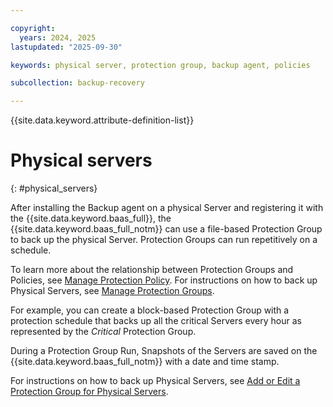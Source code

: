 ```yaml
---

copyright:
  years: 2024, 2025
lastupdated: "2025-09-30"

keywords: physical server, protection group, backup agent, policies

subcollection: backup-recovery

---
```


{{site.data.keyword.attribute-definition-list}}

# Physical servers
{: #physical_servers}


After installing the Backup agent on a physical Server and registering it with the {{site.data.keyword.baas_full}}, the {{site.data.keyword.baas_full_notm}} can use a file-based Protection Group to back up the physical Server. Protection Groups can run repetitively on a schedule.

To learn more about the relationship between Protection Groups and Policies, see [Manage Protection Policy](/docs/backup-recovery?group=manage-protection-policies). For instructions on how to back up Physical Servers, see [Manage Protection Groups](/docs/backup-recovery?topic=backup-recovery-manage_protection_groups).

For example, you can create a block-based Protection Group with a protection schedule that backs up all the critical Servers every hour as represented by the _Critical_ Protection Group.

During a Protection Group Run, Snapshots of the Servers are saved on the {{site.data.keyword.baas_full_notm}} with a date and time stamp.

For instructions on how to back up Physical Servers, see [Add or Edit a Protection Group for Physical Servers](/docs/backup-recovery?topic=backup-recovery-add_or_edit_a_protection_group_for_physical_servers).
